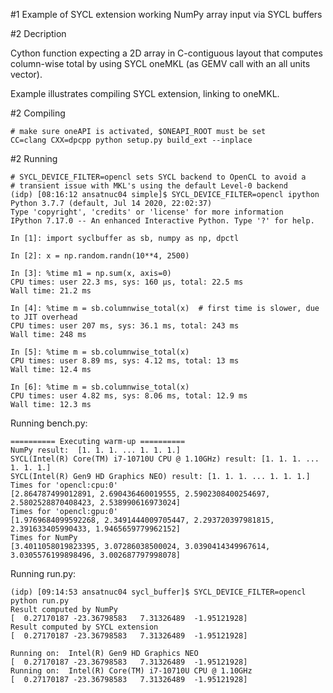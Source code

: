 #1 Example of SYCL extension working NumPy array input via SYCL buffers


#2 Decription

Cython function expecting a 2D array in C-contiguous layout that
computes column-wise total by using SYCL oneMKL (as GEMV call with
an all units vector).

Example illustrates compiling SYCL extension, linking to oneMKL.


#2 Compiling

```
# make sure oneAPI is activated, $ONEAPI_ROOT must be set
CC=clang CXX=dpcpp python setup.py build_ext --inplace
```


#2 Running

```
# SYCL_DEVICE_FILTER=opencl sets SYCL backend to OpenCL to avoid a
# transient issue with MKL's using the default Level-0 backend
(idp) [08:16:12 ansatnuc04 simple]$ SYCL_DEVICE_FILTER=opencl ipython
Python 3.7.7 (default, Jul 14 2020, 22:02:37)
Type 'copyright', 'credits' or 'license' for more information
IPython 7.17.0 -- An enhanced Interactive Python. Type '?' for help.

In [1]: import syclbuffer as sb, numpy as np, dpctl

In [2]: x = np.random.randn(10**4, 2500)

In [3]: %time m1 = np.sum(x, axis=0)
CPU times: user 22.3 ms, sys: 160 µs, total: 22.5 ms
Wall time: 21.2 ms

In [4]: %time m = sb.columnwise_total(x)  # first time is slower, due to JIT overhead
CPU times: user 207 ms, sys: 36.1 ms, total: 243 ms
Wall time: 248 ms

In [5]: %time m = sb.columnwise_total(x)
CPU times: user 8.89 ms, sys: 4.12 ms, total: 13 ms
Wall time: 12.4 ms

In [6]: %time m = sb.columnwise_total(x)
CPU times: user 4.82 ms, sys: 8.06 ms, total: 12.9 ms
Wall time: 12.3 ms
```

Running bench.py:

```
========== Executing warm-up ==========
NumPy result:  [1. 1. 1. ... 1. 1. 1.]
SYCL(Intel(R) Core(TM) i7-10710U CPU @ 1.10GHz) result: [1. 1. 1. ... 1. 1. 1.]
SYCL(Intel(R) Gen9 HD Graphics NEO) result: [1. 1. 1. ... 1. 1. 1.]
Times for 'opencl:cpu:0'
[2.864787499012891, 2.690436460019555, 2.5902308400254697, 2.5802528870408423, 2.538990616973024]
Times for 'opencl:gpu:0'
[1.9769684099592268, 2.3491444009705447, 2.293720397981815, 2.391633405990433, 1.9465659779962152]
Times for NumPy
[3.4011058019823395, 3.07286038500024, 3.0390414349967614, 3.0305576199898496, 3.002687797998078]
```

Running run.py:

```
(idp) [09:14:53 ansatnuc04 sycl_buffer]$ SYCL_DEVICE_FILTER=opencl python run.py
Result computed by NumPy
[  0.27170187 -23.36798583   7.31326489  -1.95121928]
Result computed by SYCL extension
[  0.27170187 -23.36798583   7.31326489  -1.95121928]

Running on:  Intel(R) Gen9 HD Graphics NEO
[  0.27170187 -23.36798583   7.31326489  -1.95121928]
Running on:  Intel(R) Core(TM) i7-10710U CPU @ 1.10GHz
[  0.27170187 -23.36798583   7.31326489  -1.95121928]
```